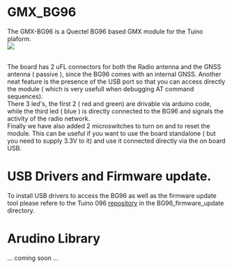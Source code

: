 # GMX_BG96
The GMX-BG96 is a Quectel BG96 based GMX module for the Tuino plaform.
<br/>
<img src="/docs/bg96_1.png"/>
<br/>
<br/>

The board has 2 uFL connectors for both the Radio antenna and the GNSS antenna ( passive ), since the BG96 comes with an internal GNSS. Another neat feature is the presence of the USB port so that you can access directly the module ( which is very usefull when debugging AT command sequences).<br/>
There 3 led's, the first 2 ( red and green) are drivable via arduino code, while the third led ( blue ) is directly connected to the BG96 and signals the activity of the radio network.<br/>
Finally we have also added 2 microswitches to turn on and to reset the module. This can be useful if you want to use the board standalone ( but you need to supply 3.3V to it) and use it connected directly via the on board USB.<br/>

# USB Drivers and Firmware update.
To install USB drivers to access the BG96 as well as the firmware update tool please refere to the Tuino 096 [repository](https://github.com/gimasi/TUINO_ZERO_96) in the BG96_firmware_update directory. 

# Arudino Library
... coming soon ...
